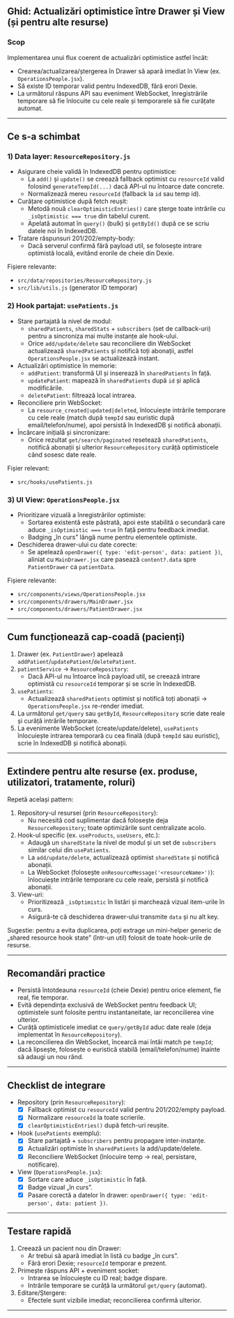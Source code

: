 ## Ghid: Actualizări optimistice între Drawer și View (și pentru alte resurse)

### Scop
Implementarea unui flux coerent de actualizări optimistice astfel încât:
- Crearea/actualizarea/ștergerea în Drawer să apară imediat în View (ex. `OperationsPeople.jsx`).
- Să existe ID temporar valid pentru IndexedDB, fără erori Dexie.
- La următorul răspuns API sau eveniment WebSocket, înregistrările temporare să fie înlocuite cu cele reale și temporarele să fie curățate automat.

---

## Ce s-a schimbat

### 1) Data layer: `ResourceRepository.js`
- Asigurare cheie validă în IndexedDB pentru optimistice:
  - La `add()` și `update()` se creează fallback optimist cu `resourceId` valid folosind `generateTempId(...)` dacă API-ul nu întoarce date concrete.
  - Normalizează mereu `resourceId` (fallback la `id` sau temp id).
- Curățare optimistice după fetch reușit:
  - Metodă nouă `clearOptimisticEntries()` care șterge toate intrările cu `_isOptimistic === true` din tabelul curent.
  - Apelată automat în `query()` (bulk) și `getById()` după ce se scriu datele noi în IndexedDB.
- Tratare răspunsuri 201/202/empty-body:
  - Dacă serverul confirmă fără payload util, se folosește intrare optimistă locală, evitând erorile de cheie din Dexie.

Fișiere relevante:
- `src/data/repositories/ResourceRepository.js`
- `src/lib/utils.js` (generator ID temporar)

### 2) Hook partajat: `usePatients.js`
- Stare partajată la nivel de modul:
  - `sharedPatients`, `sharedStats` + `subscribers` (set de callback-uri) pentru a sincroniza mai multe instanțe ale hook-ului.
  - Orice `add/update/delete` sau reconciliere din WebSocket actualizează `sharedPatients` și notifică toți abonații, astfel `OperationsPeople.jsx` se actualizează instant.
- Actualizări optimistice în memorie:
  - `addPatient`: transformă UI și inserează în `sharedPatients` în față.
  - `updatePatient`: mapează în `sharedPatients` după `id` și aplică modificările.
  - `deletePatient`: filtrează local intrarea.
- Reconciliere prin WebSocket:
  - La `resource_created|updated|deleted`, înlocuiește intrările temporare cu cele reale (match după `tempId` sau euristic după email/telefon/nume), apoi persistă în IndexedDB și notifică abonații.
- Încărcare inițială și sincronizare:
  - Orice rezultat `get/search/paginated` resetează `sharedPatients`, notifică abonații și ulterior `ResourceRepository` curăță optimisticele când sosesc date reale.

Fișier relevant:
- `src/hooks/usePatients.js`

### 3) UI View: `OperationsPeople.jsx`
- Prioritizare vizuală a înregistrărilor optimiste:
  - Sortarea existentă este păstrată, apoi este stabilită o secundară care aduce `_isOptimistic === true` în față pentru feedback imediat.
  - Badging „în curs” lângă nume pentru elementele optimiste.
- Deschiderea drawer-ului cu date corecte:
  - Se apelează `openDrawer({ type: 'edit-person', data: patient })`, aliniat cu `MainDrawer.jsx` care pasează `content?.data` spre `PatientDrawer` ca `patientData`.

Fișiere relevante:
- `src/components/views/OperationsPeople.jsx`
- `src/components/drawers/MainDrawer.jsx`
- `src/components/drawers/PatientDrawer.jsx`

---

## Cum funcționează cap-coadă (pacienți)
1) Drawer (ex. `PatientDrawer`) apelează `addPatient`/`updatePatient`/`deletePatient`.
2) `patientService` → `ResourceRepository`:
   - Dacă API-ul nu întoarce încă payload util, se creează intrare optimistă cu `resourceId` temporar și se scrie în IndexedDB.
3) `usePatients`:
   - Actualizează `sharedPatients` optimist și notifică toți abonații → `OperationsPeople.jsx` re-render imediat.
4) La următorul `get/query` sau `getById`, `ResourceRepository` scrie date reale și curăță intrările temporare.
5) La evenimente WebSocket (create/update/delete), `usePatients` înlocuiește intrarea temporară cu cea finală (după `tempId` sau euristic), scrie în IndexedDB și notifică abonații.

---

## Extindere pentru alte resurse (ex. produse, utilizatori, tratamente, roluri)
Repetă același pattern:
1) Repository-ul resursei (prin `ResourceRepository`):
   - Nu necesită cod suplimentar dacă folosește deja `ResourceRepository`; toate optimizările sunt centralizate acolo.
2) Hook-ul specific (ex. `useProducts`, `useUsers`, etc.):
   - Adaugă un `sharedState` la nivel de modul și un set de `subscribers` similar celui din `usePatients`.
   - La `add/update/delete`, actualizează optimist `sharedState` și notifică abonații.
   - La WebSocket (folosește `onResourceMessage('<resourceName>')`): înlocuiește intrările temporare cu cele reale, persistă și notifică abonații.
3) View-uri:
   - Prioritizează `_isOptimistic` în listări și marchează vizual item-urile în curs.
   - Asigură-te că deschiderea drawer-ului transmite `data` și nu alt key.

Sugestie: pentru a evita duplicarea, poți extrage un mini-helper generic de „shared resource hook state” (într-un util) folosit de toate hook-urile de resurse.

---

## Recomandări practice
- Persistă întotdeauna `resourceId` (cheie Dexie) pentru orice element, fie real, fie temporar.
- Evită dependința exclusivă de WebSocket pentru feedback UI; optimistele sunt folosite pentru instantaneitate, iar reconcilierea vine ulterior.
- Curăță optimisticele imediat ce `query/getById` aduc date reale (deja implementat în `ResourceRepository`).
- La reconcilierea din WebSocket, încearcă mai întâi match pe `tempId`; dacă lipsește, folosește o euristică stabilă (email/telefon/nume) înainte să adaugi un nou rând.

---

## Checklist de integrare
- Repository (prin `ResourceRepository`):
  - [x] Fallback optimist cu `resourceId` valid pentru 201/202/empty payload.
  - [x] Normalizare `resourceId` la toate scrierile.
  - [x] `clearOptimisticEntries()` după fetch-uri reușite.
- Hook (`usePatients` exemplu):
  - [x] Stare partajată + `subscribers` pentru propagare inter-instanțe.
  - [x] Actualizări optimiste în `sharedPatients` la add/update/delete.
  - [x] Reconciliere WebSocket (înlocuire temp → real, persistare, notificare).
- View (`OperationsPeople.jsx`):
  - [x] Sortare care aduce `_isOptimistic` în față.
  - [x] Badge vizual „în curs”.
  - [x] Pasare corectă a datelor în drawer: `openDrawer({ type: 'edit-person', data: patient })`.

---

## Testare rapidă
1) Creează un pacient nou din Drawer:
   - Ar trebui să apară imediat în listă cu badge „în curs”.
   - Fără erori Dexie; `resourceId` temporar e prezent.
2) Primește răspuns API + eveniment socket:
   - Intrarea se înlocuiește cu ID real; badge dispare.
   - Intrările temporare se curăță la următorul `get/query` (automat).
3) Editare/Ștergere:
   - Efectele sunt vizibile imediat; reconcilierea confirmă ulterior.

---



